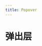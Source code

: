 ```yaml
---
title: Popover
---
```


# 弹出层

  <popover-demo-1>
  </popover-demo-1>
  <popover-demo-2>
  </popover-demo-2>
